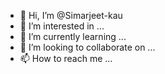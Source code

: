 - 👋 Hi, I’m @Simarjeet-kau
- 👀 I’m interested in ...
- 🌱 I’m currently learning ...
- 💞️ I’m looking to collaborate on ...
- 📫 How to reach me ...

<!---
Simarjeet-kau/Simarjeet-kau is a ✨ special ✨ repository because its `README.md` (this file) appears on your GitHub profile.
You can click the Preview link to take a look at your changes.
--->

